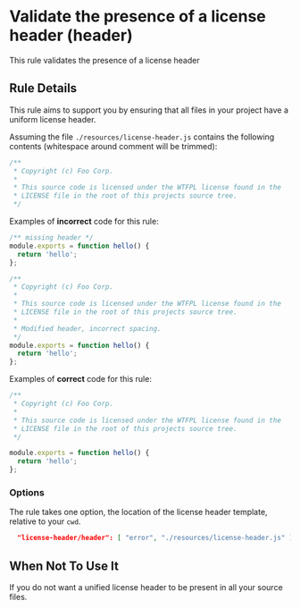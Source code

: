 # Validate the presence of a license header (header)

This rule validates the presence of a license header


## Rule Details

This rule aims to support you by ensuring that all files in your project have a uniform license header.

Assuming the file `./resources/license-header.js` contains the following contents (whitespace around comment will be trimmed):

```javascript
/**
 * Copyright (c) Foo Corp.
 *
 * This source code is licensed under the WTFPL license found in the
 * LICENSE file in the root of this projects source tree.
 */
```

Examples of **incorrect** code for this rule:


```js
/** missing header */
module.exports = function hello() {
  return 'hello';
};
```

```js
/**
 * Copyright (c) Foo Corp.
 *
 * This source code is licensed under the WTFPL license found in the
 * LICENSE file in the root of this projects source tree.
 *
 * Modified header, incorrect spacing.
 */
module.exports = function hello() {
  return 'hello';
};
```

Examples of **correct** code for this rule:

```js
/**
 * Copyright (c) Foo Corp.
 *
 * This source code is licensed under the WTFPL license found in the
 * LICENSE file in the root of this projects source tree.
 */

module.exports = function hello() {
  return 'hello';
};
```

### Options

The rule takes one option, the location of the license header template, relative to your `cwd`.

```json
  "license-header/header": [ "error", "./resources/license-header.js" ]
```


## When Not To Use It

If you do not want a unified license header to be present in all your source files.

